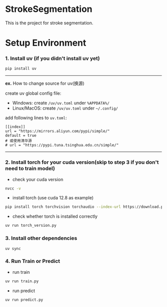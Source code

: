 # StrokeSegmentation

This is the project for stroke segmentation.

# Setup Environment

### 1. Install uv (if you didn't install uv yet)

```bash
pip install uv
```

------------------------------------------------------------------------------------------------
**ex.** How to change source for uv(换源)

create uv global config file:

- Windows:
create `/uv/uv.toml` under `%APPDATA%/`
- Linux/MacOS:
create `/uv/uv.toml` under `~/.config/`

add following lines to `uv.toml`:

```
[[index]]
url = "https://mirrors.aliyun.com/pypi/simple/"
default = true
# 或使用清华源
# url = "https://pypi.tuna.tsinghua.edu.cn/simple/"
```
------------------------------------------------------------------------------------------------

### 2. Install torch for your cuda version(**skip to step 3 if you don't need to train model**)

- check your cuda version
```bash
nvcc -v
```
- install torch (use cuda 12.8 as example)
```bash
pip install torch torchvision torchaudio --index-url https://download.pytorch.org/whl/cu128
```

- check whether torch is installed correctly
```bash
uv run torch_version.py
```

### 3. Install other dependencies

```bash
uv sync
```

### 4. Run Train or Predict

- run train
```bash
uv run train.py
```

- run predict
```bash
uv run predict.py
```

